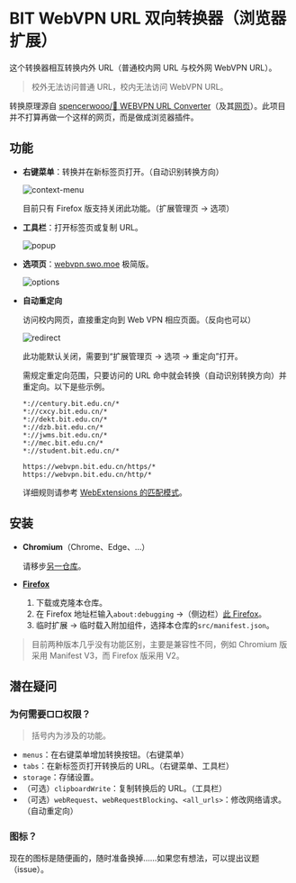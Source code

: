 # BIT WebVPN URL 双向转换器（浏览器扩展）

这个转换器相互转换内外 URL（普通校内网 URL 与校外网 WebVPN URL）。

> 校外无法访问普通 URL，校内无法访问 WebVPN URL。

转换原理源自 [spencerwooo/🥑 WEBVPN URL Converter](https://github.com/spencerwooo/bit-webvpn-converter)（及其[网页](https://webvpn.swo.moe/)）。此项目并不打算再做一个这样的网页，而是做成浏览器插件。

## 功能

- **右键菜单**：转换并在新标签页打开。（自动识别转换方向）

  ![context-menu](https://s2.loli.net/2022/11/12/4JNp3myM8EstqzZ.jpg)

  目前只有 Firefox 版支持关闭此功能。（扩展管理页 → 选项）

- **工具栏**：打开标签页或复制 URL。

  ![popup](https://s2.loli.net/2022/11/12/n4KdeP7hJxYFBgG.jpg)

- **选项页**：[webvpn.swo.moe](https://webvpn.swo.moe/) 极简版。

  ![options](https://s2.loli.net/2022/11/12/fm7tLS2M8joqBRx.jpg)

- **自动重定向**

  访问校内网页，直接重定向到 Web VPN 相应页面。（反向也可以）

  ![redirect](https://s2.loli.net/2022/11/13/bUvpwBuCGyqlQmD.gif)

  此功能默认关闭，需要到“扩展管理页 → 选项 → 重定向”打开。

  需规定重定向范围，只要访问的 URL 命中就会转换（自动识别转换方向）并重定向。以下是些示例。
  
  ```
  *://century.bit.edu.cn/*
  *://cxcy.bit.edu.cn/*
  *://dekt.bit.edu.cn/*
  *://dzb.bit.edu.cn/*
  *://jwms.bit.edu.cn/*
  *://mec.bit.edu.cn/*
  *://student.bit.edu.cn/*
  ```

  ```
  https://webvpn.bit.edu.cn/https/*
  https://webvpn.bit.edu.cn/http/*
  ```

  详细规则请参考 [WebExtensions 的匹配模式](https://developer.mozilla.org/docs/Mozilla/Add-ons/WebExtensions/Match_patterns)。

## 安装

- **Chromium**（Chrome、Edge、…）

  请移步[另一仓库](https://github.com/YDX-2147483647/bit-webvpn-converter-bidirectional)。

- **[Firefox](https://developer.mozilla.org/en-US/docs/Mozilla/Add-ons/WebExtensions/Your_first_WebExtension#installing)**

  1. 下载或克隆本仓库。
  2. 在 Firefox 地址栏输入`about:debugging` →（侧边栏）[此 Firefox](about:debugging#/runtime/this-firefox)。
  3. 临时扩展 → 临时载入附加组件，选择本仓库的`src/manifest.json`。

> 目前两种版本几乎没有功能区别，主要是兼容性不同，例如 Chromium 版采用 Manifest V3，而 Firefox 版采用 V2。

## 潜在疑问

### 为何需要□□权限？

> 括号内为涉及的功能。

- `menus`：在右键菜单增加转换按钮。（右键菜单）
- `tabs`：在新标签页打开转换后的 URL。（右键菜单、工具栏）
- `storage`：存储设置。
- （可选）`clipboardWrite`：复制转换后的 URL。（工具栏）
- （可选）`webRequest`、`webRequestBlocking`、`<all_urls>`：修改网络请求。（自动重定向）

### 图标？

现在的图标是随便画的，随时准备换掉……如果您有想法，可以提出议题（issue）。
